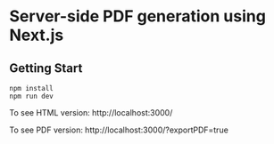 Server-side PDF generation using Next.js
=======

## Getting Start

```
npm install
npm run dev
```

To see HTML version:
http://localhost:3000/

To see PDF version:
http://localhost:3000/?exportPDF=true
